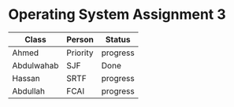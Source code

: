 # Operating System Assignment 3

| Class      | Person   |   Status   |
| ---------  | -------- | ---------- |
| Ahmed      |  Priority| progress   |
| Abdulwahab |  SJF     | Done       |
| Hassan     |  SRTF    | progress   |
| Abdullah   |  FCAI    | progress   |


